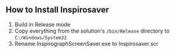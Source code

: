 How to Install Inspirosaver
---------------------------

1. Build in Release mode
1. Copy everything from the solution's `/bin/Release` directory to `C:/Windows/System32`
1. Rename InspirographScreenSaver.exe to Inspirosaver.scr

